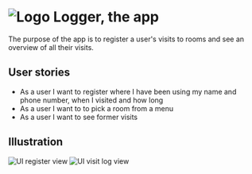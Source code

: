 # ![Logo](https://i.imgur.com/mCYWZDc.png) Logger, the app

The purpose of the app is to register a user's visits to rooms and see an overview of all their visits.

## User stories

- As a user I want to register where I have been using my name and phone number, when I visited and how long
- As a user I want to to pick a room from a menu
- As a user I want to see former visits

## Illustration

![UI register view](https://i.imgur.com/gxikIqa.png)
![UI visit log view](https://i.imgur.com/UYIaMtT.png)
